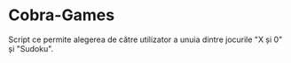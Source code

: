 # Cobra-Games
Script ce permite alegerea de către utilizator a unuia dintre jocurile "X și 0" și "Sudoku".
